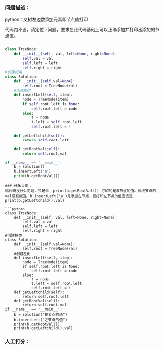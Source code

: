 ### 问题描述：
<p>python二叉树左边数添加元素即节点值打印</p>
代码跑不通，请定位下问题，要求在此代码基础上可以正确添加并打印出添加的节点值。

```python

class TreeNode:
    def __init__(self, val, left=None, right=None):
        self.val = val
        self.left = left
        self.right = right
#创建树类
class Solution:
    def __init__(self,val=None):
        self.root = TreeNode(val)
    #创建左树
    def insertLeft(self, item):
        node = TreeNode(item)
        if self.root.left is None:
            self.root.left = node
        else:
            t = node
            t.left = self.root.left
            self.root.left = t

    def getLeftchild(self):
        return self.root.left

    def getRootVal(self):
        return self.root.val

if __name__ == '__main__':
    b = Solution()
    b.insertLeft('a')
    print(b.getRootVal())


```
``` 
### 修改方案：
你代码没什么问题，只是你  print(b.getRootVal()) 打印的是根节点的值。你根节点的val没有赋值。b.insertLeft('a')是添加左节点，要打印左节点的值应该是  print(b.getLeftchild().val)

```python
class TreeNode:
    def __init__(self, val, left=None, right=None):
        self.val = val
        self.left = left
        self.right = right
#创建树类
class Solution:
    def __init__(self,val=None):
        self.root = TreeNode(val)
    #创建左树
    def insertLeft(self, item):
        node = TreeNode(item)
        if self.root.left is None:
            self.root.left = node
        else:
            t = node
            t.left = self.root.left
            self.root.left = t
    def getLeftchild(self):
        return self.root.left
    def getRootVal(self):
        return self.root.val
if __name__ == '__main__':
    b = Solution("根节点的值")
    b.insertLeft("左节点的值")
    print(b.getRootVal())
    print(b.getLeftchild().val)

```


### 人工打分：
